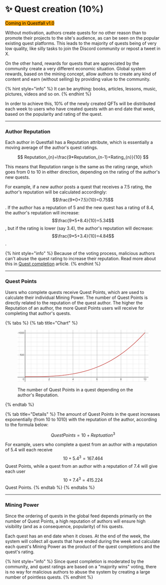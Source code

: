 # ✨ Quest creation (10%)

&#x20;<mark style="background-color:orange;">Coming in Questfall v1.0</mark>&#x20;

Without motivation, authors create quests for no other reason than to promote their projects to the site's audience, as can be seen on the popular existing quest platforms. This leads to the majority of quests being of very low quality, like silly tasks to join the Discord community or repost a tweet in X.

On the other hand, rewards for quests that are appreciated by the community create a very different economic situation. Global system rewards, based on the mining concept, allow authors to create any kind of content and earn (without selling) by providing value to the community.

{% hint style="info" %}
It can be anything: books, articles, lessons, music, pictures, videos and so on.
{% endhint %}

In order to achieve this, 10% of the newly created QFTs will be distributed each week to users who have created quests with an end date that week, based on the popularity and rating of the quest.

***

### Author Reputation

Each author in Questfall has a Reputation attribute, which is essentially a moving average of the author's quest ratings.

$$
Reputation_{n}=\frac{9*Reputation_{n-1}+Rating_{n}}{10}
$$

This means that Reputation range is the same as the rating range, which goes from 0 to 10 in either direction, depending on the rating of the author's new quests.&#x20;

For example, if a new author posts a quest that receives a 7.5 rating, the author's reputation will be calculated accordingly: $$\frac{9*0+7.5}{10}=0.75$$. If the author has a reputation of 5 and the new quest has a rating of 8.4, the author's reputation will increase: $$\frac{9*5+8.4}{10}=5.34$$, but if the rating is lower (say 3.4), the author's reputation will decrease: $$\frac{9*5+3.4}{10}=4.84$$.

{% hint style="info" %}
Because of the voting process, malicious authors can't abuse the quest rating to increase their reputation. Read more about this in [Quest completion](quest-completion-40.md) article.
{% endhint %}

***

### Quest Points

Users who complete quests receive Quest Points, which are used to calculate their individual Mining Power. The number of Quest Points is directly related to the reputation of the quest author. The higher the Reputation of an author, the more Quest Points users will receive for completing that author's quests.

{% tabs %}
{% tab title="Chart" %}
<figure><img src="../.gitbook/assets/image (1).png" alt=""><figcaption><p>The number of Quest Points in a quest depending on the author's Reputation.</p></figcaption></figure>
{% endtab %}

{% tab title="Details" %}
The amount of Quest Points in the quest increases exponentially (from 10 to 1010) with the reputation of the author, according to the formula below:

$$
QuestPoints=10+Reptuation^{3}
$$

For example, users who complete a quest from an author with a reputation of 5.4 will each receive $$10+5.4^{3}=167.464$$ Quest Points, while a quest from an author with a reputation of 7.4 will give each user $$10+7.4^{3}=415.224$$ Quest Points.
{% endtab %}
{% endtabs %}



***

### Mining Power

Since the ordering of quests in the global feed depends primarily on the number of Quest Points, a high reputation of authors will ensure high visibility (and as a consequence, popularity) of his quests.

Each quest has an end date when it closes. At the end of the week, the system will collect all quests that have ended during the week and calculate each quest's Mining Power as the product of the quest completions and the quest's rating.



{% hint style="info" %}
Since quest completion is moderated by the community, and quest ratings are based on a "majority wins" voting, there is no way for malicious authors to abuse the system by creating a large number of pointless quests.
{% endhint %}
